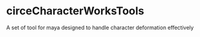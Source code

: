 circeCharacterWorksTools
========================

A set of tool for maya designed to handle character deformation effectively


